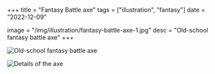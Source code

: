 +++
title = "Fantasy Battle axe"
tags = ["illustration", "fantasy"]
date = "2022-12-09"

image = "/img/illustration/fantasy-battle-axe-1.jpg"
desc = "Old-school fantasy battle axe"
+++

![Old-school fantasy battle axe](/img/illustration/fantasy-battle-axe-1.jpg "Old-school fantasy battle axe")

![Details of the axe](/img/illustration/fantasy-battle-axe-2.jpg "Details of the axe")
